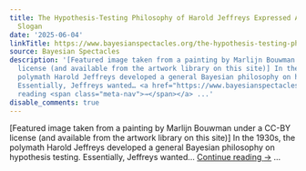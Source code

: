 ```yaml
---
title: The Hypothesis-Testing Philosophy of Harold Jeffreys Expressed As a 13-Word
  Slogan
date: '2025-06-04'
linkTitle: https://www.bayesianspectacles.org/the-hypothesis-testing-philosophy-of-harold-jeffreys-expressed-as-a-13-word-slogan/
source: Bayesian Spectacles
description: '[Featured image taken from a painting by Marlijn Bouwman under a CC-BY
  license (and available from the artwork library on this site)] In the 1930s, the
  polymath Harold Jeffreys developed a general Bayesian philosophy on hypothesis testing.
  Essentially, Jeffreys wanted… <a href="https://www.bayesianspectacles.org/the-hypothesis-testing-philosophy-of-harold-jeffreys-expressed-as-a-13-word-slogan/">Continue
  reading <span class="meta-nav">→</span></a> ...'
disable_comments: true
---
```

[Featured image taken from a painting by Marlijn Bouwman under a CC-BY license (and available from the artwork library on this site)] In the 1930s, the polymath Harold Jeffreys developed a general Bayesian philosophy on hypothesis testing. Essentially, Jeffreys wanted… <a href="https://www.bayesianspectacles.org/the-hypothesis-testing-philosophy-of-harold-jeffreys-expressed-as-a-13-word-slogan/">Continue reading <span class="meta-nav">→</span></a> ...